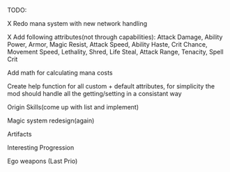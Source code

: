 TODO:

X Redo mana system with new network handling

X Add following attributes(not through capabilities): Attack Damage, Ability Power, Armor, Magic Resist, Attack Speed, Ability Haste, Crit Chance, Movement Speed, Lethality, Shred, Life Steal, Attack Range, Tenacity, Spell Crit

Add math for calculating mana costs

Create help function for all custom + default attributes, for simplicity the mod should handle all the getting/setting in a consistant way

Origin Skills(come up with list and implement)

Magic system redesign(again)

Artifacts

Interesting Progression

Ego weapons (Last Prio)